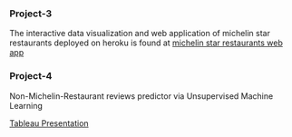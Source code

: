 
### Project-3

The interactive data visualization and web application of michelin star restaurants deployed on heroku is found at [michelin star restaurants  web app ](https://michelin-star-restaurants-1640f2601079.herokuapp.com/)
### Project-4

Non-Michelin-Restaurant reviews predictor via Unsupervised Machine Learning

[Tableau Presentation](https://public.tableau.com/app/profile/shannon.kane/viz/ShannonKane_Michelin_Infatuation_KNearestNeighbors_5_29_22/MainPresentation?publish=yes)
